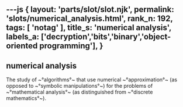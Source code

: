 ---js
{
  layout: 'parts/slot/slot.njk',
  permalink: 'slots/numerical_analysis.html',
  rank_n: 192,
  tags: [ 'notag' ],
  title_s: 'numerical analysis',
  labels_a: ['decryption','bits','binary','object-oriented programming'],
}
---
## numerical analysis

The study of ~°algorithms°~ that use numerical ~°approximation°~ (as opposed to ~°symbolic manipulations°~) for the problems of ~°mathematical analysis°~ (as distinguished from ~°discrete mathematics°~).
